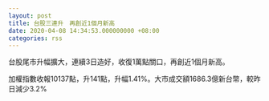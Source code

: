 ```yaml
---
layout: post
title: 台股三連升　再創近1個月新高
date: 2020-04-08 14:34:53.000000000 +08:00
categories: rss
---
```


台股尾市升幅擴大，連續3日造好，收復1萬點關口，再創近1個月新高。

加權指數收報10137點，升141點，升幅1.41%。大市成交額1686.3億新台幣，較昨日減少3.2%
